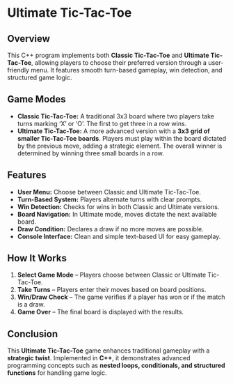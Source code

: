 # Ultimate Tic-Tac-Toe  

## Overview  
This C++ program implements both **Classic Tic-Tac-Toe** and **Ultimate Tic-Tac-Toe**, allowing players to choose their preferred version through a user-friendly menu. It features smooth turn-based gameplay, win detection, and structured game logic.  

## Game Modes  
- **Classic Tic-Tac-Toe:** A traditional 3x3 board where two players take turns marking ‘X’ or ‘O’. The first to get three in a row wins.  
- **Ultimate Tic-Tac-Toe:** A more advanced version with a **3x3 grid of smaller Tic-Tac-Toe boards**. Players must play within the board dictated by the previous move, adding a strategic element. The overall winner is determined by winning three small boards in a row.  

## Features  
- **User Menu:** Choose between Classic and Ultimate Tic-Tac-Toe.  
- **Turn-Based System:** Players alternate turns with clear prompts.  
- **Win Detection:** Checks for wins in both Classic and Ultimate versions.  
- **Board Navigation:** In Ultimate mode, moves dictate the next available board.  
- **Draw Condition:** Declares a draw if no more moves are possible.  
- **Console Interface:** Clean and simple text-based UI for easy gameplay.  

## How It Works  
1. **Select Game Mode** – Players choose between Classic or Ultimate Tic-Tac-Toe.  
2. **Take Turns** – Players enter their moves based on board positions.  
3. **Win/Draw Check** – The game verifies if a player has won or if the match is a draw.  
4. **Game Over** – The final board is displayed with the results.  

## Conclusion  
This **Ultimate Tic-Tac-Toe** game enhances traditional gameplay with a **strategic twist**. Implemented in **C++**, it demonstrates advanced programming concepts such as **nested loops, conditionals, and structured functions** for handling game logic.  
